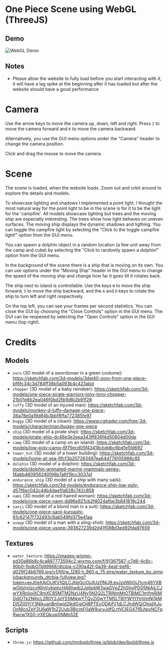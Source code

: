 # One Piece Scene using WebGL (ThreeJS)
## Demo
![WebGL Demo](https://i.ibb.co/74jpktt/webgl-demo.gif)
## Notes
* Please allow the website to fully load before you start interacting with it, it will have a lag spike at the beginning after it has loaded but after the website should have a good performance

# Camera
Use the arrow keys to move the camera up, down, left and right. Press `I` to move the camera forward and `K` to move the camera backward. 

Alternatively, you use the GUI menu options under the "Camera" header to change the camera position. 

Click and drag the mouse to move the camera. 

# Scene
The scene is loaded, when the website loads. Zoom out and orbit around to explore the details and models. 

To showcase lighting and shadows I implemented a point light. I thought the most natural way for the point light to be in the scene is for it to be the light for the 'campfire'. All models showcase lighting but trees and the moving ship are especially interesting. The trees show how light behaves on uneven surfaces. The moving ship displays the dynamic shadows and ligthing. You can toggle the campfire light by selecting the "Click to the toggle campfire light!" option from the GUI menu. 

You can spawn a dolphin object in a random location (a few unit away from the camp and cube) by selecting the "Click to randomly spawn a dolphin!" option from the GUI menu. 

In the background of the scene there is a ship that is moving on its own. You can use options under the "Moving Ship" header in the GUI menu to change the speed of the moving ship and change how far it goes till it rotates back. 

The ship next to island is controllable. Use the keys `W` to move the ship forward, `S` to move the ship backward, and the `A` and `D` keys to rotate the ship to turn left and right respectively.

On the top left, you can see your frames per second statistics. You can close the GUI by choosing the "Close Controls" option in the GUI menu. The GUI can be reopened by selecting the "Open Controls" option in the GUI menu (top right).

# Credits
## Models
* `zoro` (3D model of a swordsman in a green costume): https://sketchfab.com/3d-models/3dst40-zoro-from-one-piece-bf6fc34c3d784ff38b5a093b4c423abd
* `chopper` (3D model of a baby reindeer): https://sketchfab.com/3d-models/one-piece-pirate-warriors-tony-tony-chopper-21b01e8b2ea046f0bd2fb1b8b2b91f28
* `luffy` (3D model of an injured man): https://sketchfab.com/3d-models/monkey-d-luffy-damage-one-piece-36a78e0a19d84b3bbf8ffa772385fe97
* `buggy` (3D model of a clown): https://www.cgtrader.com/free-3d-models/character/man/buggy-one-piece
* `ship` (3D model of a pirate ship): https://sketchfab.com/3d-models/pirate-ship-dc46e3e2eea343ff836f4d50804d00de
* `camp` (3D model of a camp on an island): https://sketchfab.com/3d-models/low-poly-camp-6f75ecd05f43418cbddbc6bd1e5fd692
* `tower_hut` (3D model of a tower building): https://sketchfab.com/3d-models/home-at-sea-6fcf3b207283487ea64d778105988c85
* `dolphin` (3D model of a dolphin): https://sketchfab.com/3d-models/dolphin-animated-marine-mammals-series-f4abb460956240f98b7a6f19cc3037a1
* `endurance_ship` (3D model of a ship with many sails): https://sketchfab.com/3d-models/endurance-ship-low-poly-d57f8ec042c44b4dae1fa828c742c858
* `nami` (3D model of a red-haired woman): https://sketchfab.com/3d-models/one-piece-nami-dd96e821cb2f4024afbe3b841819c244
* `sanji` (3D model of a blond man in a suit): https://sketchfab.com/3d-models/one-piece-sanji-kuroashi-81c62147f732493c8ab549fd375e41aa
* `usopp` (3D model of a man with a sling-shot): https://sketchfab.com/3d-models/one-piece-usopp-393627239d2d41f088d3ed92fda97659
## Textures
* `water_texture`: https://images-wixmp-ed30a86b8c4ca887773594c2.wixmp.com/f/91367587-c7d6-4c6c-90b0-fbdb07b99668/dtcbja-c290a42f-0a39-4eaf-bef6-d029f24b6769.jpg/v1/fill/w_1280,h_960,q_75,strp/water_texture_by_simplybackgrounds_dtcbja-fullview.jpg?token=eyJ0eXAiOiJKV1QiLCJhbGciOiJIUzI1NiJ9.eyJzdWIiOiJ1cm46YXBwOiIsImlzcyI6InVybjphcHA6Iiwib2JqIjpbW3siaGVpZ2h0IjoiPD05NjAiLCJwYXRoIjoiXC9mXC85MTM2NzU4Ny1jN2Q2LTRjNmMtOTBiMC1mYmRiMDdiOTk2NjhcL2R0Y2JqYS1jMjkwYTQyZi0wYTM5LTRlYWYtYmVmNi1kMDI5ZjI0YjY3NjkuanBnIiwid2lkdGgiOiI8PTEyODAifV1dLCJhdWQiOlsidXJuOnNlcnZpY2U6aW1hZ2Uub3BlcmF0aW9ucyJdfQ.rtVCIEG47fBJtpyNCFpRwcw1XS0-irXEQkuw0NMo52E
## Scripts
* `three.js`: https://github.com/mrdoob/three.js/blob/dev/build/three.js


